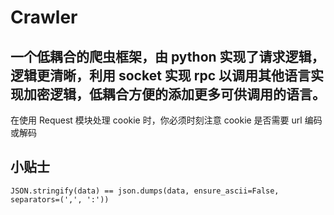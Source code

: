 # Crawler

## 一个低耦合的爬虫框架，由 python 实现了请求逻辑，逻辑更清晰，利用 socket 实现 rpc 以调用其他语言实现加密逻辑，低耦合方便的添加更多可供调用的语言。

在使用 Request 模块处理 cookie 时，你必须时刻注意 cookie 是否需要 url 编码或解码

## 小贴士
`JSON.stringify(data) == json.dumps(data, ensure_ascii=False, separators=(',', ':'))`